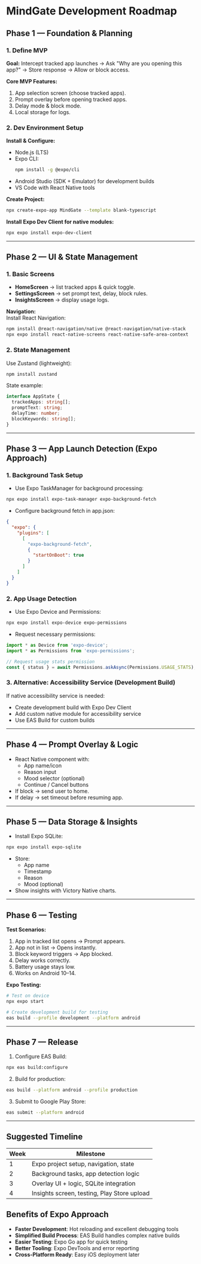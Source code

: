 # MindGate Development Roadmap

## Phase 1 — Foundation & Planning

### 1. Define MVP
**Goal:** Intercept tracked app launches → Ask "Why are you opening this app?" → Store response → Allow or block access.

**Core MVP Features:**
1. App selection screen (choose tracked apps).
2. Prompt overlay before opening tracked apps.
3. Delay mode & block mode.
4. Local storage for logs.

### 2. Dev Environment Setup
**Install & Configure:**
- Node.js (LTS)
- Expo CLI:
  ```bash
  npm install -g @expo/cli
  ```
- Android Studio (SDK + Emulator) for development builds
- VS Code with React Native tools

**Create Project:**
```bash
npx create-expo-app MindGate --template blank-typescript
```

**Install Expo Dev Client for native modules:**
```bash
npx expo install expo-dev-client
```

---

## Phase 2 — UI & State Management

### 1. Basic Screens
- **HomeScreen** → list tracked apps & quick toggle.
- **SettingsScreen** → set prompt text, delay, block rules.
- **InsightsScreen** → display usage logs.

**Navigation:**  
Install React Navigation:
```bash
npm install @react-navigation/native @react-navigation/native-stack
npx expo install react-native-screens react-native-safe-area-context
```

### 2. State Management
Use Zustand (lightweight):
```bash
npm install zustand
```
State example:
```ts
interface AppState {
  trackedApps: string[];
  promptText: string;
  delayTime: number;
  blockKeywords: string[];
}
```

---

## Phase 3 — App Launch Detection (Expo Approach)

### 1. Background Task Setup
- Use Expo TaskManager for background processing:
```bash
npx expo install expo-task-manager expo-background-fetch
```

- Configure background fetch in app.json:
```json
{
  "expo": {
    "plugins": [
      [
        "expo-background-fetch",
        {
          "startOnBoot": true
        }
      ]
    ]
  }
}
```

### 2. App Usage Detection
- Use Expo Device and Permissions:
```bash
npx expo install expo-device expo-permissions
```

- Request necessary permissions:
```ts
import * as Device from 'expo-device';
import * as Permissions from 'expo-permissions';

// Request usage stats permission
const { status } = await Permissions.askAsync(Permissions.USAGE_STATS);
```

### 3. Alternative: Accessibility Service (Development Build)
If native accessibility service is needed:
- Create development build with Expo Dev Client
- Add custom native module for accessibility service
- Use EAS Build for custom builds

---

## Phase 4 — Prompt Overlay & Logic
- React Native component with:
  - App name/icon
  - Reason input
  - Mood selector (optional)
  - Continue / Cancel buttons
- If block → send user to home.
- If delay → set timeout before resuming app.

---

## Phase 5 — Data Storage & Insights
- Install Expo SQLite:
```bash
npx expo install expo-sqlite
```
- Store:
  - App name
  - Timestamp
  - Reason
  - Mood (optional)
- Show insights with Victory Native charts.

---

## Phase 6 — Testing
**Test Scenarios:**
1. App in tracked list opens → Prompt appears.
2. App not in list → Opens instantly.
3. Block keyword triggers → App blocked.
4. Delay works correctly.
5. Battery usage stays low.
6. Works on Android 10–14.

**Expo Testing:**
```bash
# Test on device
npx expo start

# Create development build for testing
eas build --profile development --platform android
```

---

## Phase 7 — Release
1. Configure EAS Build:
```bash
npx eas build:configure
```

2. Build for production:
```bash
eas build --platform android --profile production
```

3. Submit to Google Play Store:
```bash
eas submit --platform android
```

---

## Suggested Timeline
| Week | Milestone |
|------|-----------|
| 1 | Expo project setup, navigation, state |
| 2 | Background tasks, app detection logic |
| 3 | Overlay UI + logic, SQLite integration |
| 4 | Insights screen, testing, Play Store upload |

## Benefits of Expo Approach
- **Faster Development**: Hot reloading and excellent debugging tools
- **Simplified Build Process**: EAS Build handles complex native builds
- **Easier Testing**: Expo Go app for quick testing
- **Better Tooling**: Expo DevTools and error reporting
- **Cross-Platform Ready**: Easy iOS deployment later
